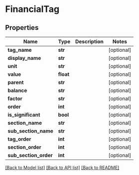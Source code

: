 # FinancialTag

## Properties
Name | Type | Description | Notes
------------ | ------------- | ------------- | -------------
**tag_name** | **str** |  | [optional] 
**display_name** | **str** |  | [optional] 
**unit** | **str** |  | [optional] 
**value** | **float** |  | [optional] 
**parent** | **str** |  | [optional] 
**balance** | **str** |  | [optional] 
**factor** | **str** |  | [optional] 
**order** | **int** |  | [optional] 
**is_significant** | **bool** |  | [optional] 
**section_name** | **str** |  | [optional] 
**sub_section_name** | **str** |  | [optional] 
**tag_order** | **int** |  | [optional] 
**section_order** | **int** |  | [optional] 
**sub_section_order** | **int** |  | [optional] 

[[Back to Model list]](../README.md#documentation-for-models) [[Back to API list]](../README.md#documentation-for-api-endpoints) [[Back to README]](../README.md)

